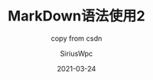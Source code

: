 ---
layout:     post
title:      MarkDown语法使用2
subtitle:   copy from csdn
date:       2021-03-24
author:     SiriusWpc
header-img: img/xxx.jpg
catalog: true
tags:
    - markdown
---